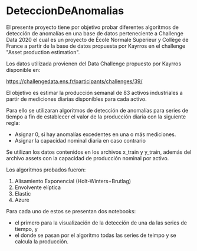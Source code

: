 # DeteccionDeAnomalias

El presente proyecto tiene por objetivo probar diferentes algoritmos de detección de anomalías en una base de datos perteneciente a Challenge Data 2020 el cual es un proyecto
de École Normale Superieur y Collège de France a partir de la base de datos propuesta por Kayrros en el challenge "Asset production estimation".

Los datos utilizada provienen del Data Challenge propuesto por Kayrros disponible en:

https://challengedata.ens.fr/participants/challenges/39/ 

El objetivo es estimar la producción semanal de 83 activos industriales a partir de mediciones diarias disponibles para cada activo.

Para ello se utilizaran algoritmos de detección de anomalías para series de tiempo a fin de establecer el valor de la producción diaria con la siguiente regla:

-  Asignar 0, si hay anomalías excedentes en una o más mediciones.
-  Asignar la capacidad nominal diaria en caso contrario


Se utilizan los datos contenidos en los archivos x_train y y_train, además del archivo assets con la capacidad de producción nominal por activo.

Los algoritmos probados fueron:

1. Alisamiento Exponencial (Holt-Winters+Brutlag)
2. Envolvente elíptica
3. Elastic
4. Azure

Para cada uno de estos se presentan dos notebooks:
- el primero para la visualización de la detección de una da las series de tiempo, y 
- el donde se pasan por el algoritmo todas las series de teimpo y se calcula la producción.





